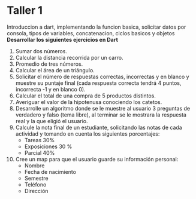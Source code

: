 # Taller 1

Introduccion a dart, implementando la funcion basica, solicitar datos por consola, tipos de variables, concatenacion, ciclos basicos y objetos
**Desarrollar los siguientes ejercicios en Dart**

1. Sumar dos números.
2. Calcular la distancia recorrida por un carro.
3. Promedio de tres números.
4. Calcular el área de un triángulo.
5. Solicitar el número de respuestas correctas, incorrectas y en blanco y muestre su puntaje final (cada respuesta correcta tendrá 4 puntos, incorrecta -1 y en blanco 0).
6. Calcular el total de una compra de 5 productos distintos.
7. Averiguar el valor de la hipotenusa conociendo los catetos.
8. Desarrolle un algoritmo donde se le muestre al usuario 3 preguntas de verdadero y falso (tema libre), al terminar se le mostrara la respuesta real y la que eligió el usuario.
9. Calcule la nota final de un estudiante, solicitando las notas de cada actividad y tomando en cuenta los siguientes porcentajes:
    * Tareas 30%
    * Exposiciones 30 %
    * Parcial 40%
10. Cree un map para que el usuario guarde su información personal:
    * Nombre
    * Fecha de nacimiento
    * Semestre
    * Teléfono
    * Dirección
